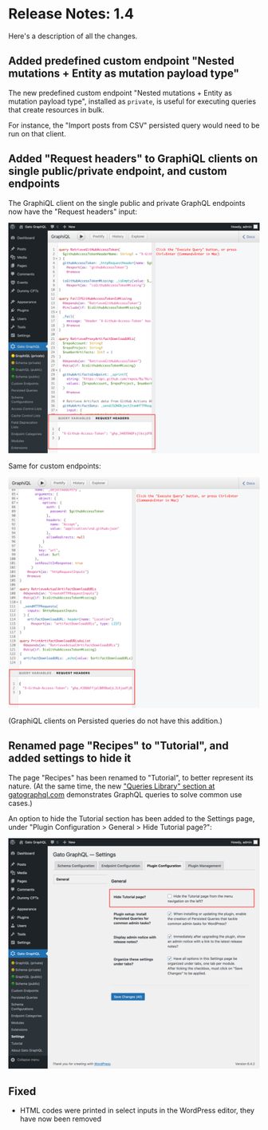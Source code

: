 # Release Notes: 1.4

Here's a description of all the changes.

## Added predefined custom endpoint "Nested mutations + Entity as mutation payload type"

The new predefined custom endpoint "Nested mutations + Entity as mutation payload type", installed as `private`, is useful for executing queries that create resources in bulk.

For instance, the "Import posts from CSV" persisted query would need to be run on that client.

## Added "Request headers" to GraphiQL clients on single public/private endpoint, and custom endpoints

The GraphiQL client on the single public and private GraphQL endpoints now have the "Request headers" input:

<div class="img-width-1024" markdown=1>

![Single private endpoint GraphiQL client with 'Request headers' input](../../images/releases/v1.4/private-single-endpoint-graphiql-with-request-headers.png "Single private endpoint GraphiQL client with 'Request headers' input")

</div>

Same for custom endpoints:

<div class="img-width-1024" markdown=1>

![Custom endpoint GraphiQL client with 'Request headers' input](../../images/releases/v1.4/custom-endpoint-graphiql-with-request-headers.png "Custom endpoint GraphiQL client with 'Request headers' input")

</div>

(GraphiQL clients on Persisted queries do not have this addition.)

## Renamed page "Recipes" to "Tutorial", and added settings to hide it

The page "Recipes" has been renamed to "Tutorial", to better represent its nature. (At the same time, the new ["Queries Library" section at gatographql.com](https://gatographql.com/library/) demonstrates GraphQL queries to solve common use cases.)

An option to hide the Tutorial section has been added to the Settings page, under "Plugin Configuration > General > Hide Tutorial page?":

<div class="img-width-1024" markdown=1>

![Manage installing setup data in the Settings](../../images/settings-hide-tutorial-page.png)

</div>

## Fixed

- HTML codes were printed in select inputs in the WordPress editor, they have now been removed
